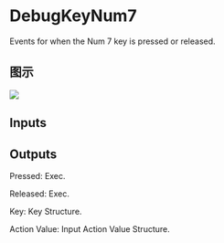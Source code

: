 # DebugKeyNum7

Events for when the Num 7 key is pressed or released.

## 图示

![]($-20221218-19201779.png)

## Inputs

## Outputs

Pressed: Exec.

Released: Exec.

Key: Key Structure.

Action Value: Input Action Value Structure.

